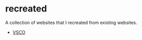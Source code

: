 # recreated

A collection of websites that I recreated from existing websites.

- [VSCO](https://jemimaabu.github.io/recreated/vsco.html)
